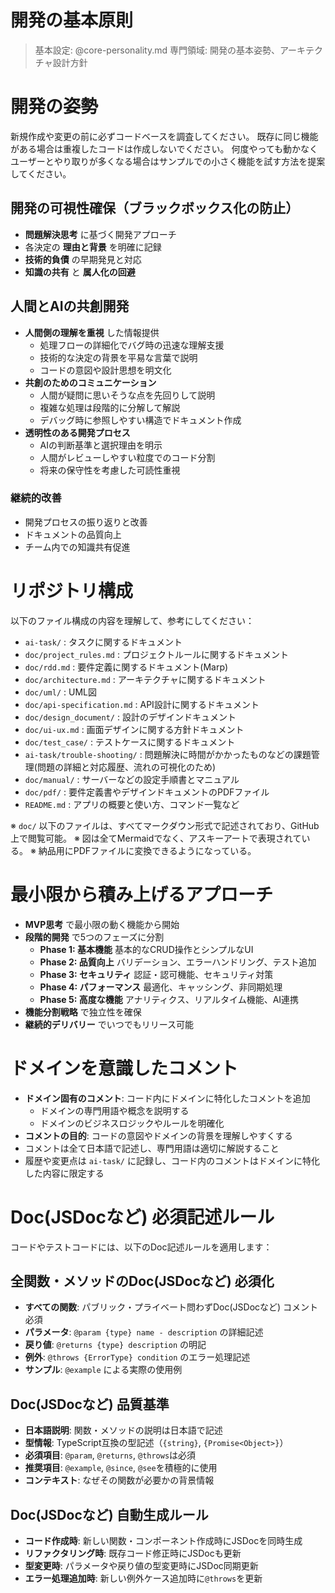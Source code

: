 # 開発の基本原則
> 基本設定: @core-personality.md
> 専門領域: 開発の基本姿勢、アーキテクチャ設計方針

# 開発の姿勢
新規作成や変更の前に必ずコードベースを調査してください。
既存に同じ機能がある場合は重複したコードは作成しないでください。
何度やっても動かなくユーザーとやり取りが多くなる場合はサンプルでの小さく機能を試す方法を提案してください。

## 開発の可視性確保（ブラックボックス化の防止）
- **問題解決思考** に基づく開発アプローチ
- 各決定の **理由と背景** を明確に記録
- **技術的負債** の早期発見と対応
- **知識の共有** と **属人化の回避**

## 人間とAIの共創開発
- **人間側の理解を重視** した情報提供
  - 処理フローの詳細化でバグ時の迅速な理解支援
  - 技術的な決定の背景を平易な言葉で説明
  - コードの意図や設計思想を明文化
- **共創のためのコミュニケーション**
  - 人間が疑問に思いそうな点を先回りして説明
  - 複雑な処理は段階的に分解して解説
  - デバッグ時に参照しやすい構造でドキュメント作成
- **透明性のある開発プロセス**
  - AIの判断基準と選択理由を明示
  - 人間がレビューしやすい粒度でのコード分割
  - 将来の保守性を考慮した可読性重視

### 継続的改善
- 開発プロセスの振り返りと改善
- ドキュメントの品質向上
- チーム内での知識共有促進

# リポジトリ構成
以下のファイル構成の内容を理解して、参考にしてください：
- `ai-task/` : タスクに関するドキュメント
- `doc/project_rules.md` : プロジェクトルールに関するドキュメント
- `doc/rdd.md` : 要件定義に関するドキュメント(Marp)
- `doc/architecture.md` : アーキテクチャに関するドキュメント
- `doc/uml/` : UML図
- `doc/api-specification.md` : API設計に関するドキュメント
- `doc/design_document/` : 設計のデザインドキュメント
- `doc/ui-ux.md` : 画面デザインに関する方針ドキュメント
- `doc/test_case/` : テストケースに関するドキュメント
- `ai-task/trouble-shooting/` : 問題解決に時間がかかったものなどの課題管理(問題の詳細と対応履歴、流れの可視化のため)
- `doc/manual/` : サーバーなどの設定手順書とマニュアル
- `doc/pdf/` : 要件定義書やデザインドキュメントのPDFファイル
- `README.md` : アプリの概要と使い方、コマンド一覧など

※ `doc/` 以下のファイルは、すべてマークダウン形式で記述されており、GitHub上で閲覧可能。
※ 図は全てMermaidでなく、アスキーアートで表現されている。
※ 納品用にPDFファイルに変換できるようになっている。

# 最小限から積み上げるアプローチ
- **MVP思考** で最小限の動く機能から開始
- **段階的開発** で5つのフェーズに分割
  - **Phase 1: 基本機能** 基本的なCRUD操作とシンプルなUI
  - **Phase 2: 品質向上** バリデーション、エラーハンドリング、テスト追加
  - **Phase 3: セキュリティ** 認証・認可機能、セキュリティ対策
  - **Phase 4: パフォーマンス** 最適化、キャッシング、非同期処理
  - **Phase 5: 高度な機能** アナリティクス、リアルタイム機能、AI連携
- **機能分割戦略** で独立性を確保
- **継続的デリバリー** でいつでもリリース可能

# ドメインを意識したコメント
- **ドメイン固有のコメント**: コード内にドメインに特化したコメントを追加
  - ドメインの専門用語や概念を説明する
  - ドメインのビジネスロジックやルールを明確化
- **コメントの目的**: コードの意図やドメインの背景を理解しやすくする
- コメントは全て日本語で記述し、専門用語は適切に解説すること
- 履歴や変更点は `ai-task/` に記録し、コード内のコメントはドメインに特化した内容に限定する

# Doc(JSDocなど) 必須記述ルール
コードやテストコードには、以下のDoc記述ルールを適用します：

## 全関数・メソッドのDoc(JSDocなど) 必須化
- **すべての関数**: パブリック・プライベート問わずDoc(JSDocなど) コメント必須
- **パラメータ**: `@param {type} name - description` の詳細記述
- **戻り値**: `@returns {type} description` の明記
- **例外**: `@throws {ErrorType} condition` のエラー処理記述
- **サンプル**: `@example` による実際の使用例

## Doc(JSDocなど) 品質基準
- **日本語説明**: 関数・メソッドの説明は日本語で記述
- **型情報**: TypeScript互換の型記述（`{string}`, `{Promise<Object>}`）
- **必須項目**: `@param`, `@returns`, `@throws`は必須
- **推奨項目**: `@example`, `@since`, `@see`を積極的に使用
- **コンテキスト**: なぜその関数が必要かの背景情報

## Doc(JSDocなど) 自動生成ルール
- **コード作成時**: 新しい関数・コンポーネント作成時にJSDocを同時生成
- **リファクタリング時**: 既存コード修正時にJSDocも更新
- **型変更時**: パラメータや戻り値の型変更時にJSDoc同期更新
- **エラー処理追加時**: 新しい例外ケース追加時に`@throws`を更新
